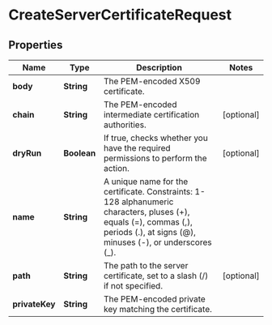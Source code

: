 

# CreateServerCertificateRequest


## Properties

| Name | Type | Description | Notes |
|------------ | ------------- | ------------- | -------------|
|**body** | **String** | The PEM-encoded X509 certificate. |  |
|**chain** | **String** | The PEM-encoded intermediate certification authorities. |  [optional] |
|**dryRun** | **Boolean** | If true, checks whether you have the required permissions to perform the action. |  [optional] |
|**name** | **String** | A unique name for the certificate. Constraints: 1-128 alphanumeric characters, pluses (+), equals (&#x3D;), commas (,), periods (.), at signs (@), minuses (-), or underscores (_). |  |
|**path** | **String** | The path to the server certificate, set to a slash (/) if not specified. |  [optional] |
|**privateKey** | **String** | The PEM-encoded private key matching the certificate. |  |



